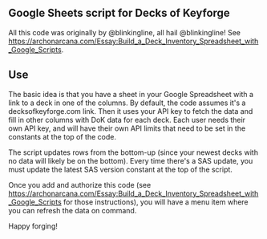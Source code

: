 ## Google Sheets script for Decks of Keyforge

All this code was originally by @blinkingline, all hail @blinkingline!
See
https://archonarcana.com/Essay:Build_a_Deck_Inventory_Spreadsheet_with_Google_Scripts.

## Use

The basic idea is that you have a sheet in your Google Spreadsheet
with a link to a deck in one of the columns.  By default, the code
assumes it's a decksofkeyforge.com link.  Then it uses your API key to
fetch the data and fill in other columns with DoK data for each deck.
Each user needs their own API key, and will have their own API limits
that need to be set in the constants at the top of the code.

The script updates rows from the bottom-up (since your newest decks
with no data will likely be on the bottom).  Every time there's a SAS
update, you must update the latest SAS version constant at the top of
the script.

Once you add and authorize this code (see
https://archonarcana.com/Essay:Build_a_Deck_Inventory_Spreadsheet_with_Google_Scripts
for those instructions), you will have a menu item where you can
refresh the data on command.

Happy forging!
